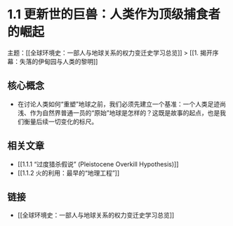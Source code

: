 # 1.1 更新世的巨兽：人类作为顶级捕食者的崛起

主题：[[全球环境史：一部人与地球关系的权力变迁史学习总览]] > [[1. 揭开序幕：失落的伊甸园与人类的黎明]]

## 核心概念

- 在讨论人类如何“重塑”地球之前，我们必须先建立一个基准：一个人类足迹尚浅、作为自然界普通一员的“原始”地球是怎样的？这既是故事的起点，也是我们衡量后续一切变化的标尺。

## 相关文章

- [[1.1.1 “过度猎杀假说” (Pleistocene Overkill Hypothesis)]]
- [[1.1.2 火的利用：最早的“地理工程”]]

## 链接

- [[全球环境史：一部人与地球关系的权力变迁史学习总览]]
